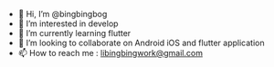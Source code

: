 - 👋 Hi, I’m @bingbingbog
- 👀 I’m interested in develop
- 🌱 I’m currently learning flutter
- 💞️ I’m looking to collaborate on Android iOS and flutter application
- 📫 How to reach me : libingbingwork@gmail.com

<!---
bingbingbog/bingbingbog is a ✨ special ✨ repository because its `README.md` (this file) appears on your GitHub profile.
You can click the Preview link to take a look at your changes.
--->
